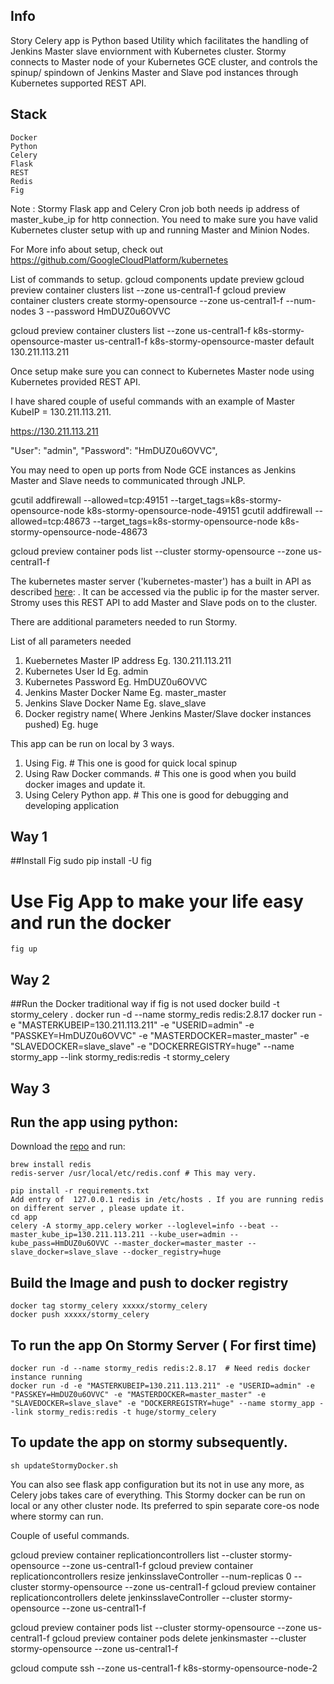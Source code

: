 ## Info
Story Celery app is Python based Utility which facilitates the handling of Jenkins Master slave enviornment with Kubernetes cluster.
Stormy connects to Master node of your Kubernetes GCE cluster, and controls the spinup/ spindown of Jenkins Master and Slave pod instances through Kubernetes supported REST API.

## Stack
    Docker
    Python
    Celery
    Flask
    REST
    Redis
    Fig

Note : Stormy Flask app and Celery Cron job both needs ip address of master_kube_ip for http connection.
You need to make sure you have valid Kubernetes cluster setup with up and running Master and Minion Nodes.

For More info about setup, check out https://github.com/GoogleCloudPlatform/kubernetes

List of commands to setup.
gcloud components update preview
gcloud preview container clusters list --zone us-central1-f
gcloud preview container clusters create stormy-opensource --zone us-central1-f --num-nodes 3 --password HmDUZ0u6OVVC

gcloud preview container clusters list --zone us-central1-f
k8s-stormy-opensource-master us-central1-f	k8s-stormy-opensource-master default 130.211.113.211

Once setup make sure you can connect to Kubernetes Master node using Kubernetes provided REST API.

I have shared couple of useful commands with an example of Master KubeIP = 130.211.113.211.

https://130.211.113.211
   
"User": "admin",
"Password": "HmDUZ0u6OVVC",

You may need to open up ports from Node GCE instances as Jenkins Master and Slave needs to communicated through JNLP.

gcutil addfirewall --allowed=tcp:49151 --target_tags=k8s-stormy-opensource-node k8s-stormy-opensource-node-49151
gcutil addfirewall --allowed=tcp:48673 --target_tags=k8s-stormy-opensource-node k8s-stormy-opensource-node-48673

gcloud preview container pods list --cluster stormy-opensource --zone us-central1-f


The kubernetes master server ('kubernetes-master') has a built in API as described [here](http://cdn.rawgit.com/GoogleCloudPlatform/kubernetes/31a0daae3627c91bc96e1f02a6344cd76e294791/api/kubernetes.html): . It can be accessed via the public ip for the master server. 
Stromy uses this REST API to add Master and Slave pods on to the cluster.

There are additional parameters needed to run Stormy.

List of all parameters needed
1. Kuebernetes Master IP address Eg. 130.211.113.211
2. Kubernetes User Id       Eg. admin
3. Kubernetes Password      Eg. HmDUZ0u6OVVC
4. Jenkins Master Docker Name Eg. master_master
5. Jenkins Slave Docker Name Eg. slave_slave
6. Docker registry name( Where Jenkins Master/Slave docker instances pushed) Eg. huge


This app can be run on local by 3 ways.

1. Using Fig. # This one is good for quick local spinup
2. Using Raw Docker commands. # This one is good when you build docker images and update it.
3. Using Celery Python app.  # This one is good for debugging and developing application


## Way 1
##Install Fig
    sudo pip install -U fig

# Use Fig App to make your life easy and run the docker
    fig up
    
## Way 2
##Run the Docker traditional way if fig is not used
    docker build -t stormy_celery .
    docker run -d --name stormy_redis redis:2.8.17
    docker run -e "MASTERKUBEIP=130.211.113.211" -e "USERID=admin" -e "PASSKEY=HmDUZ0u6OVVC" -e "MASTERDOCKER=master_master" -e "SLAVEDOCKER=slave_slave" -e "DOCKERREGISTRY=huge" --name stormy_app --link stormy_redis:redis -t stormy_celery


## Way 3
## Run the app using python:

Download the [repo](https://stash.hugeinc.com/projects/GLCS/repos/stormy-flask/browse) and run:

    brew install redis
    redis-server /usr/local/etc/redis.conf # This may very.
    
    pip install -r requirements.txt
    Add entry of  127.0.0.1 redis in /etc/hosts . If you are running redis on different server , please update it.
    cd app
    celery -A stormy_app.celery worker --loglevel=info --beat --master_kube_ip=130.211.113.211 --kube_user=admin --kube_pass=HmDUZ0u6OVVC --master_docker=master_master --slave_docker=slave_slave --docker_registry=huge


## Build the Image and push to docker registry
    docker tag stormy_celery xxxxx/stormy_celery
    docker push xxxxx/stormy_celery

## To run the app On Stormy Server ( For first time)
    docker run -d --name stormy_redis redis:2.8.17  # Need redis docker instance running
    docker run -d -e "MASTERKUBEIP=130.211.113.211" -e "USERID=admin" -e "PASSKEY=HmDUZ0u6OVVC" -e "MASTERDOCKER=master_master" -e "SLAVEDOCKER=slave_slave" -e "DOCKERREGISTRY=huge" --name stormy_app --link stormy_redis:redis -t huge/stormy_celery

## To update the app on stormy subsequently.
    sh updateStormyDocker.sh

You can also see flask app configuration but its not in use any more, as Celery jobs takes care of everything. This Stormy docker can be run on local or any other cluster node.
Its preferred to spin separate core-os node where stormy can run.


Couple of useful commands.

gcloud preview container replicationcontrollers list --cluster stormy-opensource --zone us-central1-f 
gcloud preview container replicationcontrollers resize jenkinsslaveController  --num-replicas 0 --cluster stormy-opensource --zone us-central1-f 
gcloud preview container replicationcontrollers delete jenkinsslaveController --cluster stormy-opensource --zone us-central1-f

gcloud preview container pods list --cluster stormy-opensource --zone us-central1-f
gcloud preview container pods delete jenkinsmaster --cluster stormy-opensource --zone us-central1-f  


gcloud compute ssh --zone us-central1-f k8s-stormy-opensource-node-2

